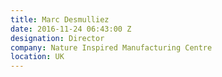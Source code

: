 ```yaml
---
title: Marc Desmulliez
date: 2016-11-24 06:43:00 Z
designation: Director
company: Nature Inspired Manufacturing Centre
location: UK
---
```


